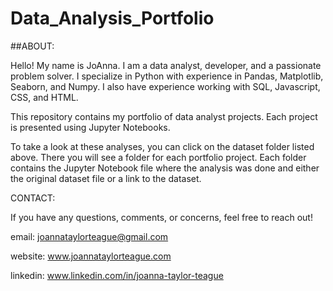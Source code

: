 # Data_Analysis_Portfolio

##ABOUT:

Hello! My name is JoAnna. I am a data analyst, developer, and a passionate problem solver. I specialize in Python with experience in Pandas, Matplotlib, Seaborn, and Numpy. I also have experience working with SQL, Javascript, CSS, and HTML.

This repository contains my portfolio of data analyst projects. Each project is presented using Jupyter Notebooks. 

To take a look at these analyses, you can click on the dataset folder listed above. There you will see a folder for each portfolio project. Each folder contains the Jupyter Notebook file where the analysis was done and either the original dataset file or a link to the dataset.


CONTACT: 

If you have any questions, comments, or concerns, feel free to reach out!

email: joannataylorteague@gmail.com

website: www.joannataylorteague.com

linkedin: www.linkedin.com/in/joanna-taylor-teague

